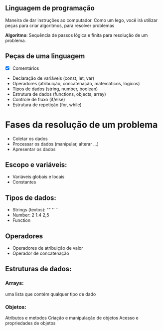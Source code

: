 ## Linguagem de programação

Maneira de dar instruções ao computador.
Como um lego, você irá utilizar peças para criar algoritmos, para resolver problemas

**Algoritmo**: Sequência de passos lógica e finita para resolução de um problema.

## Peças de uma linguagem

- [x] Comentários
- Declaração de variáveis (const, let, var)
- Operadores (atribuição, concatenação, matemáticos, lógicos)
- Tipos de dados (string, number, boolean)
- Estrutura de dados (functions, objects, array)
- Controle de fluxo (if/else)
- Estrutura de repetição (for, while)

# Fases da resolução de um problema

- Coletar os dados
- Processar os dados (manipular, alterar ...)
- Apresentar os dados

## Escopo e variáveis:

- Variáveis globais e locais
- Constantes

## Tipos de dados:

- Strings (textos): "" '' ``
- Number: 2 1.4 2,5
- Function

## Operadores

- Operadores de atribuição de valor
- Operador de concatenação

## Estruturas de dados:

### Arrays:

uma lista que contém qualquer tipo de dado

### Objetos:

Atributos e metodos
Criação e manipulação de objetos
Acesso e propriedades de objetos
